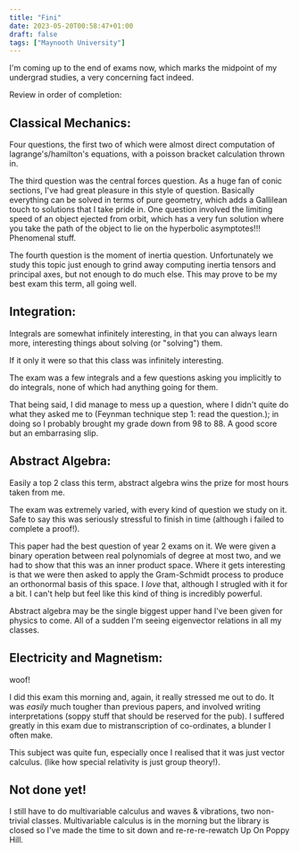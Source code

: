 ```yaml
---
title: "Fini"
date: 2023-05-20T00:58:47+01:00
draft: false
tags: ["Maynooth University"]
---
```


I'm coming up to the end of exams now, which marks the midpoint of my undergrad studies, a very concerning fact indeed.

Review in order of completion:

## Classical Mechanics:  

Four questions, the first two of which were almost direct computation of lagrange's/hamilton's equations, with a poisson bracket calculation thrown in.

The third question was the central forces question. As a huge fan of conic sections, I've had great pleasure in this style of question. Basically everything can be solved in terms of pure geometry, which adds a Gallilean touch to solutions that I take pride in. One question involved the limiting speed of an object ejected from orbit, which has a very fun solution where you take the path of the object to lie on the hyperbolic asymptotes!!! Phenomenal stuff.

The fourth question is the moment of inertia question. Unfortunately we study this topic just enough to grind away computing inertia tensors and principal axes, but not enough to do much else. This may prove to be my best exam this term, all going well.

## Integration:

Integrals are somewhat infinitely interesting, in that you can always learn more, interesting things about solving (or "solving") them.

If it only it were so that this class was infinitely interesting.

The exam was a few integrals and a few questions asking you implicitly to do integrals, none of which had anything going for them.

That being said, I did manage to mess up a question, where I didn't quite do what they asked me to (Feynman technique step 1: read the question.); in doing so I probably brought my grade down from 98 to 88. A good score but an embarrasing slip.

## Abstract Algebra:

Easily a top 2 class this term, abstract algebra wins the prize for most hours taken from me.

The exam was extremely varied, with every kind of question we study on it. Safe to say this was seriously stressful to finish in time (although i failed to complete a proof!).

This paper had the best question of year 2 exams on it. We were given a binary operation between real polynomials of degree at most two, and we had to show that this was an inner product space. Where it gets interesting is that we were then asked to apply the Gram-Schmidt process to produce an orthonormal basis of this space. I _love_ that, although I strugled with it for a bit. I can't help but feel like this kind of thing is incredibly powerful.

Abstract algebra may be the single biggest upper hand I've been given for physics to come. All of a sudden I'm seeing eigenvector relations in all my classes.

## Electricity and Magnetism:

woof!

I did this exam this morning and, again, it really stressed me out to do. It was _easily_ much tougher than previous papers, and involved writing interpretations (soppy stuff that should be reserved for the pub). I suffered greatly in this exam due to mistranscription of co-ordinates, a blunder I often make.

This subject was quite fun, especially once I realised that it was just vector calculus. (like how special relativity is just group theory!).

## Not done yet!

I still have to do multivariable calculus and waves & vibrations, two non-trivial classes. Multivariable calculus is in the morning but the library is closed so I've made the time to sit down and re-re-re-rewatch Up On Poppy Hill.
